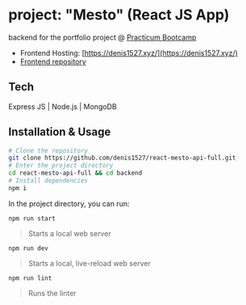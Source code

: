 # project: "Mesto" (React JS App) 


backend for the portfolio project @ [Practicum Bootcamp](https://practicum.com/software-engineer/ "Software Engineering Program")

* Frontend Hosting: [https://denis1527.xyz/](https://denis1527.xyz/)
* [Frontend repository](https://github.com/denis1527/react-mesto-api-full/tree/main/frontend)

## Tech
Express JS | Node.js | MongoDB

## Installation & Usage

```bash
# Clone the repository
git clone https://github.com/denis1527/react-mesto-api-full.git
# Enter the project directory
cd react-mesto-api-full && cd backend
# Install dependencies
npm i
```
In the project directory, you can run:

`npm run start`

> Starts a local web server

`npm run dev`

> Starts a local, live-reload web server

`npm run lint`

> Runs the linter
